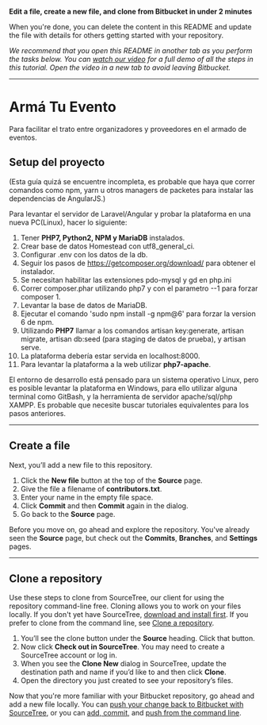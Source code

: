 **Edit a file, create a new file, and clone from Bitbucket in under 2 minutes**

When you're done, you can delete the content in this README and update the file with details for others getting started with your repository.

*We recommend that you open this README in another tab as you perform the tasks below. You can [watch our video](https://youtu.be/0ocf7u76WSo) for a full demo of all the steps in this tutorial. Open the video in a new tab to avoid leaving Bitbucket.*

---

# Armá Tu Evento
Para facilitar el trato entre organizadores y proveedores en el armado de eventos.

## Setup del proyecto

(Esta guía quizá se encuentre incompleta, es probable que haya que correr comandos como npm, yarn u otros managers de packetes para instalar las dependencias de AngularJS.)

Para levantar el servidor de Laravel/Angular y probar la plataforma
en una nueva PC(Linux), hacer lo siguiente:

1. Tener **PHP7, Python2, NPM y MariaDB** instalados.
2. Crear base de datos Homestead con utf8_general_ci.
3. Configurar .env con los datos de la db.
4. Seguir los pasos de https://getcomposer.org/download/ para obtener el instalador.
5. Se necesitan habilitar las extensiones pdo-mysql y gd en php.ini
6. Correr composer.phar utilizando php7 y con el parametro --1 para forzar composer 1.
7. Levantar la base de datos de MariaDB.
8. Ejecutar el comando 'sudo npm install -g npm@6' para forzar la version 6 de npm.
9. Utilizando **PHP7** llamar a los comandos artisan key:generate, artisan migrate, artisan db:seed (para staging de datos de prueba), y artisan serve.
10. La plataforma debería estar servida en localhost:8000.
11. Para levantar la plataforma a la web utilizar **php7-apache**.

El entorno de desarrollo está pensado para un sistema operativo Linux, pero es posible levantar la plataforma
en Windows, para ello utilizar alguna terminal como GitBash, y la herramienta de servidor apache/sql/php XAMPP.
Es probable que necesite buscar tutoriales equivalentes para los pasos anteriores.

---

## Create a file

Next, you’ll add a new file to this repository.

1. Click the **New file** button at the top of the **Source** page.
2. Give the file a filename of **contributors.txt**.
3. Enter your name in the empty file space.
4. Click **Commit** and then **Commit** again in the dialog.
5. Go back to the **Source** page.

Before you move on, go ahead and explore the repository. You've already seen the **Source** page, but check out the **Commits**, **Branches**, and **Settings** pages.

---

## Clone a repository

Use these steps to clone from SourceTree, our client for using the repository command-line free. Cloning allows you to work on your files locally. If you don't yet have SourceTree, [download and install first](https://www.sourcetreeapp.com/). If you prefer to clone from the command line, see [Clone a repository](https://confluence.atlassian.com/x/4whODQ).

1. You’ll see the clone button under the **Source** heading. Click that button.
2. Now click **Check out in SourceTree**. You may need to create a SourceTree account or log in.
3. When you see the **Clone New** dialog in SourceTree, update the destination path and name if you’d like to and then click **Clone**.
4. Open the directory you just created to see your repository’s files.

Now that you're more familiar with your Bitbucket repository, go ahead and add a new file locally. You can [push your change back to Bitbucket with SourceTree](https://confluence.atlassian.com/x/iqyBMg), or you can [add, commit,](https://confluence.atlassian.com/x/8QhODQ) and [push from the command line](https://confluence.atlassian.com/x/NQ0zDQ).
